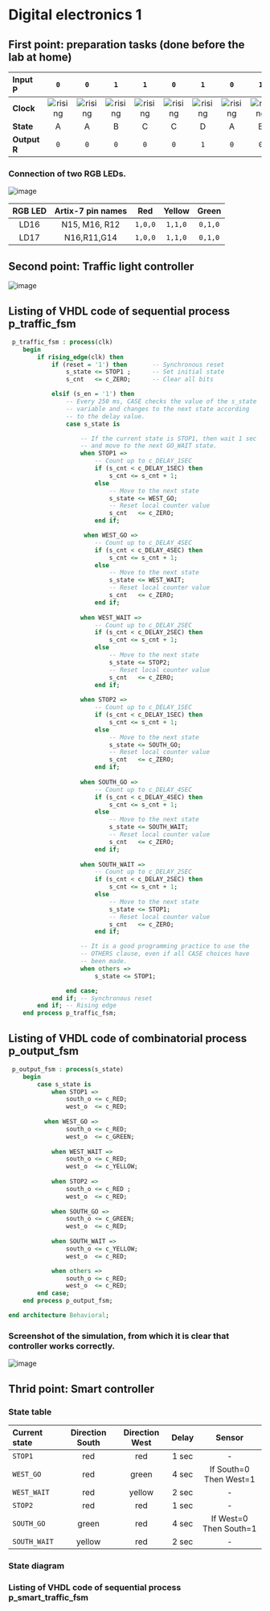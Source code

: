 # Digital electronics 1
## First point: preparation tasks (done before the lab at home)

| **Input P** | `0` | `0` | `1` | `1` | `0` | `1` | `0` | `1` | `1` | `1` | `1` | `0` | `0` | `1` | `1` | `1` |
| :-- | :-: | :-: | :-: | :-: | :-: | :-: | :-: | :-: | :-: | :-: | :-: | :-: | :-: | :-: | :-: | :-: |
| **Clock** | ![rising](https://user-images.githubusercontent.com/60606149/113711732-95cf4c80-96e5-11eb-9236-76dc203bd66f.png) | ![rising](https://user-images.githubusercontent.com/60606149/113711732-95cf4c80-96e5-11eb-9236-76dc203bd66f.png) | ![rising](https://user-images.githubusercontent.com/60606149/113711732-95cf4c80-96e5-11eb-9236-76dc203bd66f.png) | ![rising](https://user-images.githubusercontent.com/60606149/113711732-95cf4c80-96e5-11eb-9236-76dc203bd66f.png) | ![rising](https://user-images.githubusercontent.com/60606149/113711732-95cf4c80-96e5-11eb-9236-76dc203bd66f.png) | ![rising](https://user-images.githubusercontent.com/60606149/113711732-95cf4c80-96e5-11eb-9236-76dc203bd66f.png) | ![rising](https://user-images.githubusercontent.com/60606149/113711732-95cf4c80-96e5-11eb-9236-76dc203bd66f.png) | ![rising](https://user-images.githubusercontent.com/60606149/113711732-95cf4c80-96e5-11eb-9236-76dc203bd66f.png) | ![rising](https://user-images.githubusercontent.com/60606149/113711732-95cf4c80-96e5-11eb-9236-76dc203bd66f.png) | ![rising](https://user-images.githubusercontent.com/60606149/113711732-95cf4c80-96e5-11eb-9236-76dc203bd66f.png) | ![rising](https://user-images.githubusercontent.com/60606149/113711732-95cf4c80-96e5-11eb-9236-76dc203bd66f.png) | ![rising](https://user-images.githubusercontent.com/60606149/113711732-95cf4c80-96e5-11eb-9236-76dc203bd66f.png) | ![rising](https://user-images.githubusercontent.com/60606149/113711732-95cf4c80-96e5-11eb-9236-76dc203bd66f.png) | ![rising](https://user-images.githubusercontent.com/60606149/113711732-95cf4c80-96e5-11eb-9236-76dc203bd66f.png) | ![rising](https://user-images.githubusercontent.com/60606149/113711732-95cf4c80-96e5-11eb-9236-76dc203bd66f.png) | ![rising](https://user-images.githubusercontent.com/60606149/113711732-95cf4c80-96e5-11eb-9236-76dc203bd66f.png) |
| **State** | A | A | B | C | C | D | A | B | C | D | B | B | B | C | D | B |
| **Output R** | `0` | `0` | `0` | `0` | `0` | `1` | `0` | `0` | `0` | `1` | `0` | `0` | `0` | `0` | `1` | `0` |

### Connection of two RGB LEDs.

![image](https://user-images.githubusercontent.com/60606149/113676690-0d3cb600-96bd-11eb-8cd6-bad7fb485e68.png)


| **RGB LED** | **Artix-7 pin names** | **Red** | **Yellow** | **Green** |
| :-: | :-: | :-: | :-: | :-: |
| LD16 | N15, M16, R12 | `1,0,0` | `1,1,0` | `0,1,0` |
| LD17 | N16,R11,G14 | `1,0,0` | `1,1,0` | `0,1,0` |

## Second point: Traffic light controller

![image](https://user-images.githubusercontent.com/60606149/113711176-eabe9300-96e4-11eb-9e92-7a981f5e18f7.png)

## Listing of VHDL code of sequential process p_traffic_fsm
```vhdl 
 p_traffic_fsm : process(clk)
    begin
        if rising_edge(clk) then
            if (reset = '1') then       -- Synchronous reset
                s_state <= STOP1 ;      -- Set initial state
                s_cnt   <= c_ZERO;      -- Clear all bits

            elsif (s_en = '1') then
                -- Every 250 ms, CASE checks the value of the s_state 
                -- variable and changes to the next state according 
                -- to the delay value.
                case s_state is

                    -- If the current state is STOP1, then wait 1 sec
                    -- and move to the next GO_WAIT state.
                    when STOP1 =>
                        -- Count up to c_DELAY_1SEC
                        if (s_cnt < c_DELAY_1SEC) then
                            s_cnt <= s_cnt + 1;
                        else
                            -- Move to the next state
                            s_state <= WEST_GO;
                            -- Reset local counter value
                            s_cnt   <= c_ZERO;
                        end if;

                     when WEST_GO =>
                        -- Count up to c_DELAY_4SEC
                        if (s_cnt < c_DELAY_4SEC) then
                            s_cnt <= s_cnt + 1;
                        else
                            -- Move to the next state
                            s_state <= WEST_WAIT;
                            -- Reset local counter value
                            s_cnt   <= c_ZERO;
                        end if;
                        
                    when WEST_WAIT =>
                        -- Count up to c_DELAY_2SEC
                        if (s_cnt < c_DELAY_2SEC) then
                            s_cnt <= s_cnt + 1;
                        else
                            -- Move to the next state
                            s_state <= STOP2;
                            -- Reset local counter value
                            s_cnt   <= c_ZERO;
                        end if;
                        
                    when STOP2 =>
                        -- Count up to c_DELAY_1SEC
                        if (s_cnt < c_DELAY_1SEC) then
                            s_cnt <= s_cnt + 1;
                        else
                            -- Move to the next state
                            s_state <= SOUTH_GO;
                            -- Reset local counter value
                            s_cnt   <= c_ZERO;
                        end if;
                        
                    when SOUTH_GO =>
                        -- Count up to c_DELAY_4SEC
                        if (s_cnt < c_DELAY_4SEC) then
                            s_cnt <= s_cnt + 1;
                        else
                            -- Move to the next state
                            s_state <= SOUTH_WAIT;
                            -- Reset local counter value
                            s_cnt   <= c_ZERO;
                        end if;  
                          
                    when SOUTH_WAIT =>
                        -- Count up to c_DELAY_2SEC
                        if (s_cnt < c_DELAY_2SEC) then
                            s_cnt <= s_cnt + 1;
                        else
                            -- Move to the next state
                            s_state <= STOP1;
                            -- Reset local counter value
                            s_cnt   <= c_ZERO;
                        end if;      

                    -- It is a good programming practice to use the 
                    -- OTHERS clause, even if all CASE choices have 
                    -- been made. 
                    when others =>
                        s_state <= STOP1;

                end case;
            end if; -- Synchronous reset
        end if; -- Rising edge
    end process p_traffic_fsm;
```

## Listing of VHDL code of combinatorial process p_output_fsm
```vhdl 
 p_output_fsm : process(s_state)
    begin
        case s_state is
            when STOP1 =>
                south_o <= c_RED;  
                west_o  <= c_RED;
                
          when WEST_GO =>
                south_o <= c_RED;  
                west_o  <= c_GREEN;   
                
            when WEST_WAIT =>
                south_o <= c_RED;   
                west_o  <= c_YELLOW;     
                         
            when STOP2 =>
                south_o <= c_RED ;   
                west_o  <= c_RED;   
                
            when SOUTH_GO =>
                south_o <= c_GREEN;   
                west_o  <= c_RED;   
                
            when SOUTH_WAIT =>
                south_o <= c_YELLOW;  
                west_o  <= c_RED;           

            when others =>
                south_o <= c_RED;   
                west_o  <= c_RED;  
        end case;
    end process p_output_fsm;

end architecture Behavioral;

```

### Screenshot of the simulation, from which it is clear that controller works correctly.

![image](https://user-images.githubusercontent.com/60606149/113717765-417b9b00-96ec-11eb-892c-9ddef733e99f.png)

## Thrid point: Smart controller

### State table

| **Current state** | **Direction South** | **Direction West** | **Delay** | **Sensor** |
| :-- | :-: | :-: | :-: | :-: |
| `STOP1`      | red    | red | 1 sec | - |
| `WEST_GO`    | red    | green | 4 sec | If South=0 Then West=1 |
| `WEST_WAIT`  | red    | yellow | 2 sec | - |
| `STOP2`      | red    | red | 1 sec | - |
| `SOUTH_GO`   | green  | red | 4 sec | If West=0 Then South=1 |
| `SOUTH_WAIT` | yellow | red | 2 sec | - |

### State diagram

### Listing of VHDL code of sequential process p_smart_traffic_fsm

